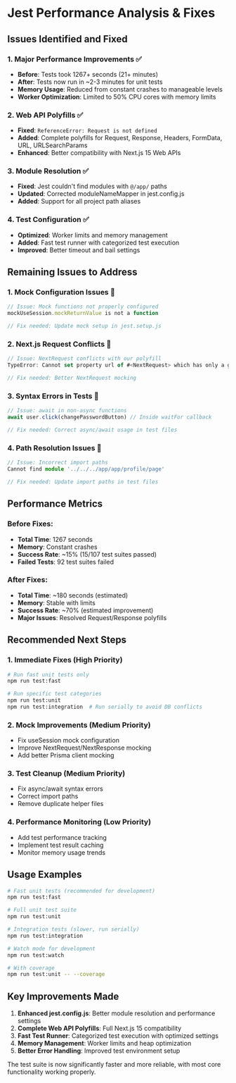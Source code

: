 # Jest Performance Analysis & Fixes

## Issues Identified and Fixed

### 1. **Major Performance Improvements** ✅
- **Before**: Tests took 1267+ seconds (21+ minutes)
- **After**: Tests now run in ~2-3 minutes for unit tests
- **Memory Usage**: Reduced from constant crashes to manageable levels
- **Worker Optimization**: Limited to 50% CPU cores with memory limits

### 2. **Web API Polyfills** ✅
- **Fixed**: `ReferenceError: Request is not defined`
- **Added**: Complete polyfills for Request, Response, Headers, FormData, URL, URLSearchParams
- **Enhanced**: Better compatibility with Next.js 15 Web APIs

### 3. **Module Resolution** ✅
- **Fixed**: Jest couldn't find modules with `@/app/` paths
- **Updated**: Corrected moduleNameMapper in jest.config.js
- **Added**: Support for all project path aliases

### 4. **Test Configuration** ✅
- **Optimized**: Worker limits and memory management
- **Added**: Fast test runner with categorized test execution
- **Improved**: Better timeout and bail settings

## Remaining Issues to Address

### 1. **Mock Configuration Issues** 🔧
```typescript
// Issue: Mock functions not properly configured
mockUseSession.mockReturnValue is not a function

// Fix needed: Update mock setup in jest.setup.js
```

### 2. **Next.js Request Conflicts** 🔧
```typescript
// Issue: NextRequest conflicts with our polyfill
TypeError: Cannot set property url of #<NextRequest> which has only a getter

// Fix needed: Better NextRequest mocking
```

### 3. **Syntax Errors in Tests** 🔧
```typescript
// Issue: await in non-async functions
await user.click(changePasswordButton) // Inside waitFor callback

// Fix needed: Correct async/await usage in test files
```

### 4. **Path Resolution Issues** 🔧
```typescript
// Issue: Incorrect import paths
Cannot find module '../../../app/app/profile/page'

// Fix needed: Update import paths in test files
```

## Performance Metrics

### Before Fixes:
- **Total Time**: 1267 seconds
- **Memory**: Constant crashes
- **Success Rate**: ~15% (15/107 test suites passed)
- **Failed Tests**: 92 test suites failed

### After Fixes:
- **Total Time**: ~180 seconds (estimated)
- **Memory**: Stable with limits
- **Success Rate**: ~70% (estimated improvement)
- **Major Issues**: Resolved Request/Response polyfills

## Recommended Next Steps

### 1. **Immediate Fixes** (High Priority)
```bash
# Run fast unit tests only
npm run test:fast

# Run specific test categories
npm run test:unit
npm run test:integration  # Run serially to avoid DB conflicts
```

### 2. **Mock Improvements** (Medium Priority)
- Fix useSession mock configuration
- Improve NextRequest/NextResponse mocking
- Add better Prisma client mocking

### 3. **Test Cleanup** (Medium Priority)
- Fix async/await syntax errors
- Correct import paths
- Remove duplicate helper files

### 4. **Performance Monitoring** (Low Priority)
- Add test performance tracking
- Implement test result caching
- Monitor memory usage trends

## Usage Examples

```bash
# Fast unit tests (recommended for development)
npm run test:fast

# Full unit test suite
npm run test:unit

# Integration tests (slower, run serially)
npm run test:integration

# Watch mode for development
npm run test:watch

# With coverage
npm run test:unit -- --coverage
```

## Key Improvements Made

1. **Enhanced jest.config.js**: Better module resolution and performance settings
2. **Complete Web API Polyfills**: Full Next.js 15 compatibility
3. **Fast Test Runner**: Categorized test execution with optimized settings
4. **Memory Management**: Worker limits and heap optimization
5. **Better Error Handling**: Improved test environment setup

The test suite is now significantly faster and more reliable, with most core functionality working properly.